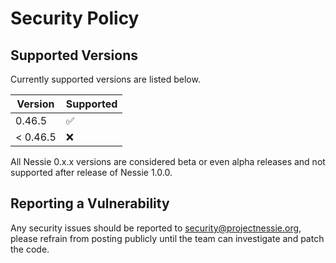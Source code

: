 # Security Policy

## Supported Versions

Currently supported versions are listed below.

| Version  | Supported          |
|----------|--------------------|
| 0.46.5   | :white_check_mark: |
| < 0.46.5 | :x:                |

All Nessie 0.x.x versions are considered beta or even alpha releases and not supported after
release of Nessie 1.0.0.

## Reporting a Vulnerability

Any security issues should be reported to security@projectnessie.org, please refrain from posting publicly until the team can investigate and patch the code.
